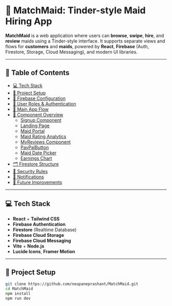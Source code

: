 # 🧹 MatchMaid: Tinder-style Maid Hiring App

**MatchMaid** is a web application where users can **browse**, **swipe**, **hire**, and **review** maids using a Tinder-style interface. It supports separate views and flows for **customers** and **maids**, powered by **React**, **Firebase** (Auth, Firestore, Storage, Cloud Messaging), and modern UI libraries.

---

## 📁 Table of Contents
- [💻 Tech Stack](#-tech-stack)
- [🔧 Project Setup](#-project-setup)
- [🔑 Firebase Configuration](#-firebase-configuration)
- [👥 User Roles & Authentication](#-user-roles--authentication)
- [🔄 Main App Flow](#-main-app-flow)
- [🧩 Component Overview](#-component-overview)
  - [Signup Component](signup.md)
  - [Landing Page](landing-page.md)
  - [Maid Portal](maidportal.md)
  - [Maid Rating Analytics](maidratinganalytics.md)
  - [MyReviews Component](myreviews.md)
  - [PayPalButton](paypalbutton.md)
  - [Maid Date Picker](date-picker.md)
  - [Earnings Chart](earnings-chart.md)
- [🗂️ Firestore Structure](database-schema.md)
- [🔐 Security Rules](#-security-rules)
- [🔔 Notifications](#-notifications)
- [🚀 Future Improvements](#-future-improvements)

---

## 💻 Tech Stack
- **React** + **Tailwind CSS**
- **Firebase Authentication**
- **Firestore** (Realtime Database)
- **Firebase Cloud Storage**
- **Firebase Cloud Messaging**
- **Vite** + **Node.js**
- **Lucide Icons**, **Framer Motion**

---

## 🔧 Project Setup

```bash
git clone https://github.com/neupaneprashant/MatchMaid.git
cd MatchMaid
npm install
npm run dev
```